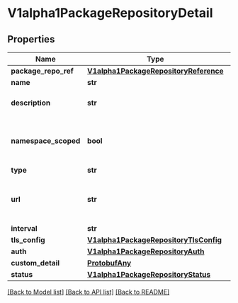 # V1alpha1PackageRepositoryDetail

## Properties
Name | Type | Description | Notes
------------ | ------------- | ------------- | -------------
**package_repo_ref** | [**V1alpha1PackageRepositoryReference**](V1alpha1PackageRepositoryReference.md) |  | [optional] 
**name** | **str** |  | [optional] 
**description** | **str** | A user-provided description. | [optional] 
**namespace_scoped** | **bool** | Whether this repository is global or namespace-scoped. | [optional] 
**type** | **str** |  | [optional] 
**url** | **str** | A URL identifying the package repository location. | [optional] 
**interval** | **str** |  | [optional] 
**tls_config** | [**V1alpha1PackageRepositoryTlsConfig**](V1alpha1PackageRepositoryTlsConfig.md) |  | [optional] 
**auth** | [**V1alpha1PackageRepositoryAuth**](V1alpha1PackageRepositoryAuth.md) |  | [optional] 
**custom_detail** | [**ProtobufAny**](ProtobufAny.md) |  | [optional] 
**status** | [**V1alpha1PackageRepositoryStatus**](V1alpha1PackageRepositoryStatus.md) |  | [optional] 

[[Back to Model list]](../README.md#documentation-for-models) [[Back to API list]](../README.md#documentation-for-api-endpoints) [[Back to README]](../README.md)

